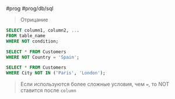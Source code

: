 #prog #prog/db/sql 

> Отрицание

```sql
SELECT column1, column2, ...
FROM table_name
WHERE NOT condition;
```
```sql
SELECT * FROM Customers  
WHERE NOT Country = 'Spain';

SELECT * FROM Customers  
WHERE City NOT IN ('Paris', 'London');
```

> Если используются более сложные условия, чем `=`, то NOT ставится после `column`